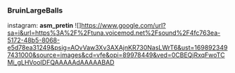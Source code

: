 ### BruinLargeBalls
instagram: **asm_pretin**
![]https://www.google.com/url?sa=i&url=https%3A%2F%2Ftuna.voicemod.net%2Fsound%2F4fc763ea-5172-48b5-8068-e5d78ea31249&psig=AOvVaw3Xv3AXAjnKR730NasLWrT6&ust=1698923497431000&source=images&cd=vfe&opi=89978449&ved=0CBEQjRxqFwoTCMi_gLHVooIDFQAAAAAdAAAAABAD
